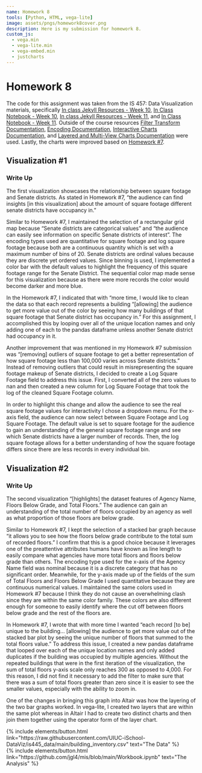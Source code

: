 ```yaml
---
name: Homework 8
tools: [Python, HTML, vega-lite]
image: assets/pngs/homework8cover.png
description: Here is my submission for homework 8.
custom_js:
  - vega.min
  - vega-lite.min
  - vega-embed.min
  - justcharts
---
```



# Homework 8
The code for this assignment was taken from the IS 457: Data Visualization materials, specifically [In class Jekyll Resources - Week 10](<https://github.com/UIUC-iSchool-DataViz/is445_bcubcg_fall2023/tree/master/week10/inClass>), [In Class Notebook - Week 10](<https://uiuc-ischool-dataviz.github.io/is445_bcubcg_fall2023/nbv.html?notebook_name=%2Fis445_bcubcg_fall2023%2Fweek10%2FinClass_week10.ipynb>), [In class Jekyll Resources - Week 11](<https://github.com/UIUC-iSchool-DataViz/is445_bcubcg_fall2023/tree/master/week11/inClass>), and [In Class Notebook - Week 11](<https://uiuc-ischool-dataviz.github.io/is445_bcubcg_fall2023/nbv.html?notebook_name=%2Fis445_bcubcg_fall2023%2Fweek11%2FinClass_week11.ipynb>). Outside of the course resources [Filter Transform Documentation](<https://vega.github.io/vega-lite/docs/filter.html>), [Encoding Documentation](<https://altair-viz.github.io/user_guide/encodings/index.html>), [Interactive Charts Documentation](<https://altair-viz.github.io/user_guide/interactions.html>), and [Layered and Multi-View Charts Documentation](<https://altair-viz.github.io/user_guide/compound_charts.html>) were used. Lastly, the charts were improved based on [Homework #7](<https://starboard.gg/jgl4/homework7-nLGT2NO>).

## Visualization #1

<vegachart schema-url="{{ site.baseurl }}/assets/json/chart1_hw8.json" style="width: 100%"></vegachart>

### Write Up
The first visualization showcases the relationship between square footage and Senate districts. As stated in Homework #7, “the audience can find insights [in this visualization] about the amount of square footage different senate districts have occupancy in.” 

Similar to Homework #7, I maintained the selection of a rectangular grid map because “Senate districts are categorical values” and “the audience can easily see information on specific Senate districts of interest”. The encoding types used are quantitative for square footage and log square footage because both are a continuous quantity which is set with a maximum number of bins of 20. Senate districts are ordinal values because they are discrete yet ordered values. Since binning is used, I implemented a color bar with the default values to highlight the frequency of this square footage range for the Senate District. The sequential color map made sense for this visualization because as there were more records the color would become darker and more blue.

In the Homework #7, I indicated that with “more time, I would like to clean the data so that each record represents a building “[allowing] the audience to get more value out of the color by seeing how many buildings of that square footage that Senate district has occupancy in.” For this assignment, I accomplished this by looping over all of the unique location names and only adding one of each to the pandas dataframe unless another Senate district had occupancy in it.

Another improvement that was mentioned in my Homework #7 submission was “[removing] outliers of square footage to get a better representation of how square footage less than 100,000 varies across Senate districts.” Instead of removing outliers that could result in misrepresenting the square footage makeup of Senate districts, I decided to create a Log Square Footage field to address this issue. First, I converted all of the zero values to nan and then created a new column for Log Square Footage that took the log of the cleaned Square Footage column.

In order to highlight this change and allow the audience to see the real square footage values for interactivity I chose a dropdown menu. For the x-axis field, the audience can now select between Square Footage and Log Square Footage. The default value is set to square footage for the audience to gain an understanding of the general square footage range and see which Senate districts have a larger number of records. Then, the log square footage allows for a better understanding of how the square footage differs since there are less records in every individual bin.

## Visualization #2

<vegachart schema-url="{{ site.baseurl }}/assets/json/chart2_hw8.json" style="width: 100%"></vegachart>

### Write Up
The second visualization “[highlights] the dataset features of Agency Name, Floors Below Grade, and Total Floors.” The audience can gain an understanding of the total number of floors occupied by an agency as well as what proportion of those floors are below grade.

Similar to Homework #7, I kept the selection of a stacked bar graph because “it allows you to see how the floors below grade contribute to the total sum of recorded floors.” I confirm that this is a good choice because it leverages one of the preattentive attributes humans have known as line length to easily compare what agencies have more total floors and floors below grade than others. The encoding type used for the x-axis of the Agency Name field was nominal because it is a discrete category that has no significant order. Meanwhile, for the y-axis made up of the fields of the sum of Total Floors and Floors Below Grade I used quantitative because they are continuous numerical values. I maintained the same colors used in Homework #7 because I think they do not cause an overwhelming clash since they are within the same color family. These colors are also different enough for someone to easily identify where the cut off between floors below grade and the rest of the floors are.

In Homework #7, I wrote that with more time I wanted “each record [to be] unique to the building… [allowing] the audience to get more value out of the stacked bar plot by seeing the unique number of floors that summed to the total floors value.” To address this issue, I created a new pandas dataframe that looped over each of the unique location names and only added duplicates if the building was occupied by multiple agencies. Without the repeated buildings that were in the first iteration of the visualization, the sum of total floors y-axis scale only reaches 300 as opposed to 4,000. For this reason, I did not find it necessary to add the filter to make sure that there was a sum of total floors greater than zero since it is easier to see the smaller values, especially with the ability to zoom in. 

One of the changes in bringing this graph into Altair was how the layering of the two bar graphs worked. In vega-lite, I created two layers that are within the same plot whereas in Altair I had to create two distinct charts and then join them together using the operator form of the layer chart.

<!-- these are written in a combo of html and liquid --> 

<div class="left">
{% include elements/button.html link="https://raw.githubusercontent.com/UIUC-iSchool-DataViz/is445_data/main/building_inventory.csv" text="The Data" %}
</div>

<div class="right">
{% include elements/button.html link="https://github.com/jgl4/mis/blob/main/Workbook.ipynb" text="The Analysis" %}
</div>